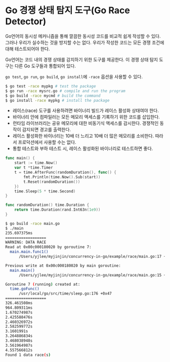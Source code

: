 # Go 경쟁 상태 탐지 도구(Go Race Detector)

Go언어의 동시성 메커니즘을 통해 깔끔한 동시성 코드를 비교적 쉽게 작성할 수 있다. 그러나 우리가 실수하는 것을 방지할 수는 없다. 우리가 작성한 코드는 모든 경쟁 조건에 대해 테스트되어야 한다.

Go언어는 코드 내의 경쟁 상태를 감지하기 위한 도구를 제공한다. 이 경쟁 상태 탐지 도구는 다른 Go 도구들과 통합되어 있다.

`go test`, `go run`, `go build`, `go install`에 `-race` 옵션을 사용할 수 있다.

```bash
$ go test -race mypkg # test the package
$ go run -race mysrc.go # compile and run the program
$ go build -race mycmd # build the command
$ go install -race mypkg # install the package
```

- 레이스(race) 도구를 사용하려면 바이너리 빌드가 레이스 활성화 상태여야 한다.
- 바이너리 안에 컴파일러는 모든 메모리 액세스를 기록하기 위한 코드를 삽입한다.
- 런타임 라이브러리는 공유 메모리에 대한 비동기식 액세스를 감시한다. 경쟁적인 동작이 감지되면 경고를 출력한다.
- 레이스 활성화한 바이너리는 10배 더 느리고 10배 더 많은 메모리를 소비한다. 따라서 프로덕션에서 사용할 수는 없다.
- 통합 테스트와 부하 테스트 시, 레이스 활성화된 바이너리로 테스트하면 좋다.

```go
func main() {
	start := time.Now()
	var t *time.Timer
	t = time.AfterFunc(randomDuration(), func() {
		fmt.Println(time.Now().Sub(start))
		t.Reset(randomDuration())
	})
	time.Sleep(5 * time.Second)
}

func randomDuration() time.Duration {
	return time.Duration(rand.Int63n(1e9))
}
```

```bash
$ go build -race main.go
$ ./main
235.697375ms
==================
WARNING: DATA RACE
Read at 0x00c000180020 by goroutine 7:
  main.main.func1()
      /Users/yjlee/myjinjin/concurrency-in-go/example/race/main.go:17 +0xd3

Previous write at 0x00c000180020 by main goroutine:
  main.main()
      /Users/yjlee/myjinjin/concurrency-in-go/example/race/main.go:15 +0x164

Goroutine 7 (running) created at:
  time.goFunc()
      /usr/local/go/src/time/sleep.go:176 +0x47
==================
326.461508ms
964.809311ms
1.670274987s
2.425588476s
2.460326972s
2.582599772s
3.1601991s
3.264886834s
3.468038948s
3.561964987s
4.557566812s
Found 1 data race(s)
```